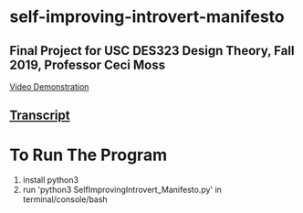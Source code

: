 # self-improving-introvert-manifesto
Final Project for USC DES323 Design Theory, Fall 2019, Professor Ceci Moss
---
[Video Demonstration](https://www.youtube.com/watch?v=_fN1CRtax8c)

[Transcript](https://docs.google.com/document/d/1wKjr1U0art7jUH5GQdDK_lLIApUW3Dnv7W8ReCBc4IY/export?format=pdf)
---
# To Run The Program
1) install python3
2) run 'python3 SelfImprovingIntrovert_Manifesto.py' in terminal/console/bash
